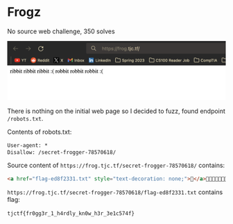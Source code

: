 # Frogz

No source web challenge, 350 solves

![](2024-05-19-18-35-12.png)

There is nothing on the initial web page so I decided to fuzz, found endpoint `/robots.txt`.

Contents of robots.txt:

```
User-agent: *
Disallow: /secret-frogger-78570618/
```

Source content of `https://frog.tjc.tf/secret-frogger-78570618/` contains:


```html
<a href="flag-ed8f2331.txt" style="text-decoration: none;">🐸</a>🐸🐸🐸🐸🐸🐸🐸🐸
```

`https://frog.tjc.tf/secret-frogger-78570618/flag-ed8f2331.txt` contains flag:

`tjctf{fr0gg3r_1_h4rdly_kn0w_h3r_3e1c574f}`